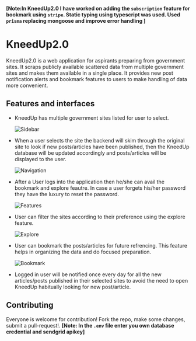 **[Note:In KneedUp2.0 I have worked on adding the `subscription` feature for bookmark using `stripe`. Static typing using typescript was used. Used `prisma` replacing mongoose and improve error handling ]**

# KneedUp2.0
KneedUp2.0 is a web application for aspirants preparing from government sites. It scraps publicly available scattered data from multiple government sites and makes them available in a single place. It provides new post notification alerts and bookmark features to users to make handling of data more convenient.

## Features and interfaces

- KneedUp has multiple government sites listed for user to select. 

  ![Sidebar](https://i.imgur.com/J6WgbbB.gif)

- When a user selects the site the backend will skim through the original site to look if new posts/articles have been published, then the KneedUp database will be updated accordingly and posts/articles will be displayed to the user.

  ![Navigation](https://i.imgur.com/hcqDyf4.gif)

- After a User logs into the application then he/she can avail the bookmark and explore feautre. In case a user forgets his/her password they have the luxury to reset the password.

  ![Features](https://i.imgur.com/R94boLg.gif)

- User can filter the sites according to their preference using the explore feature.

  ![Explore](https://i.imgur.com/Be6ajrT.gif)

- User can bookmark the posts/articles for future refrencing. This feature helps in organizing the data and do focused preparation.

  ![Bookmark](https://i.imgur.com/mbroEVQ.gif)

- Logged in user will be notified once every day for all the new articles/posts published in their selected sites to avoid the need to open KneedUp habitually looking for new post/article.

## Contributing

Everyone is welcome for contribution! Fork the repo, make some changes, submit a pull-request!. 
**[Note: In the `.env` file enter you own database credential and sendgrid apikey]** 



